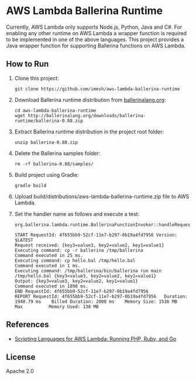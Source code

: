 # AWS Lambda Ballerina Runtime

Currently, AWS Lambda only supports Node.js, Python, Java and C#. For enabling any other runtime on AWS Lambda 
a wrapper function is required to be implemented in one of the above languages. This project provides a Java wrapper 
function for supporting Ballerina functions on AWS Lambda.

## How to Run

1. Clone this project:
   ```
   git clone https://github.com/imesh/aws-lambda-ballerina-runtime
   ```

2. Download Ballerina runtime distribution from [ballerinalang.org](http://ballerinalang.org/):
   ```
   cd aws-lambda-ballerina-runtime
   wget http://ballerinalang.org/downloads/ballerina-runtime/ballerina-0.88.zip
   ```

3. Extract Ballerina runtime distribution in the project root folder:
   ```
   unzip ballerina-0.88.zip
   ```

4. Delete the Ballerina samples folder:
   ```
   rm -rf ballerina-0.88/samples/
   ```

5. Build project using Gradle:
   ```
   gradle build
   ```

6. Upload build/distributions/aws-lambda-ballerina-runtime.zip file to AWS Lambda.

7. Set the handler name as follows and execute a test:
   ```
   org.ballerina.lambda.runtime.BallerinaFunctionInvoker::handleRequest
   ```
   
   ```
   START RequestId: 4f655bb9-52cf-11e7-b297-0b19a4fd7956 Version: $LATEST
   Request received: {key3=value3, key2=value2, key1=value1}
   Executing command: cp -r ballerina /tmp/ballerina
   Command executed in 25 ms.
   Executing command: cp hello.bal /tmp/hello.bal
   Command executed in 1 ms.
   Executing command: /tmp/ballerina/bin/ballerina run main /tmp/hello.bal {key3=value3, key2=value2, key1=value1}
   Output: {key3=value3, key2=value2, key1=value1}
   Command executed in 1898 ms.
   END RequestId: 4f655bb9-52cf-11e7-b297-0b19a4fd7956
   REPORT RequestId: 4f655bb9-52cf-11e7-b297-0b19a4fd7956	Duration: 1940.79 ms	Billed Duration: 2000 ms 	Memory Size: 1536 MB	Max          Memory Used: 138 MB	
   ```
   
## References
- [Scripting Languages for AWS Lambda: Running PHP, Ruby, and Go](https://aws.amazon.com/blogs/compute/scripting-languages-for-aws-lambda-running-php-ruby-and-go/)
   
## License
Apache 2.0

